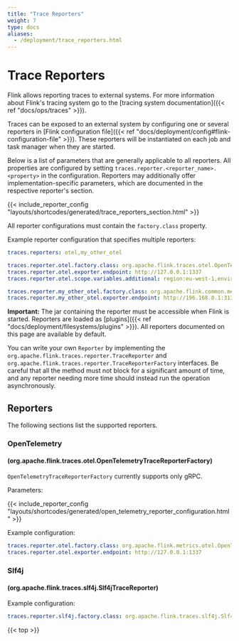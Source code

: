 ```yaml
---
title: "Trace Reporters"
weight: 7
type: docs
aliases:
  - /deployment/trace_reporters.html
---
```

<!--
Licensed to the Apache Software Foundation (ASF) under one
or more contributor license agreements.  See the NOTICE file
distributed with this work for additional information
regarding copyright ownership.  The ASF licenses this file
to you under the Apache License, Version 2.0 (the
"License"); you may not use this file except in compliance
with the License.  You may obtain a copy of the License at

  http://www.apache.org/licenses/LICENSE-2.0

Unless required by applicable law or agreed to in writing,
software distributed under the License is distributed on an
"AS IS" BASIS, WITHOUT WARRANTIES OR CONDITIONS OF ANY
KIND, either express or implied.  See the License for the
specific language governing permissions and limitations
under the License.
-->

# Trace Reporters

Flink allows reporting traces to external systems.
For more information about Flink's tracing system go to the [tracing system documentation]({{< ref "docs/ops/traces" >}}).

Traces can be exposed to an external system by configuring one or several reporters in [Flink configuration file]({{< ref "docs/deployment/config#flink-configuration-file" >}}). These
reporters will be instantiated on each job and task manager when they are started.

Below is a list of parameters that are generally applicable to all reporters.
All properties are configured by setting `traces.reporter.<reporter_name>.<property>` in the configuration.
Reporters may additionally offer implementation-specific parameters, which are documented in the respective reporter's section. 

{{< include_reporter_config "layouts/shortcodes/generated/trace_reporters_section.html" >}}

All reporter configurations must contain the `factory.class` property.

Example reporter configuration that specifies multiple reporters:

```yaml
traces.reporters: otel,my_other_otel

traces.reporter.otel.factory.class: org.apache.flink.traces.otel.OpenTelemetryTraceReporterFactory
traces.reporter.otel.exporter.endpoint: http://127.0.0.1:1337
traces.reporter.otel.scope.variables.additional: region:eu-west-1,environment:local,flink_runtime:1.17.1

traces.reporter.my_other_otel.factory.class: org.apache.flink.common.metrics.OpenTelemetryTraceReporterFactory
traces.reporter.my_other_otel.exporter.endpoint: http://196.168.0.1:31337
```

**Important:** The jar containing the reporter must be accessible when Flink is started.
 Reporters are loaded as [plugins]({{< ref "docs/deployment/filesystems/plugins" >}}).
 All reporters documented on this page are available by default.

You can write your own `Reporter` by implementing the `org.apache.flink.traces.reporter.TraceReporter` and `org.apache.flink.traces.reporter.TraceReporterFactory` interfaces.
Be careful that all the method must not block for a significant amount of time, and any reporter needing more time should instead run the operation asynchronously.

## Reporters

The following sections list the supported reporters.

### OpenTelemetry
#### (org.apache.flink.traces.otel.OpenTelemetryTraceReporterFactory)

`OpenTelemetryTraceReporterFactory` currently supports only gRPC.

Parameters:

{{< include_reporter_config "layouts/shortcodes/generated/open_telemetry_reporter_configuration.html" >}}

Example configuration:

```yaml
traces.reporter.otel.factory.class: org.apache.flink.metrics.otel.OpenTelemetryTraceReporterFactory
traces.reporter.otel.exporter.endpoint: http://127.0.0.1:1337
```

### Slf4j
#### (org.apache.flink.traces.slf4j.Slf4jTraceReporter)

Example configuration:

```yaml
traces.reporter.slf4j.factory.class: org.apache.flink.traces.slf4j.Slf4jTraceReporterFactory
```
{{< top >}}
